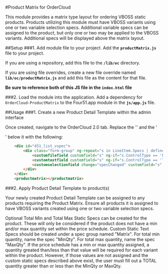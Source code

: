 #Product Matrix for OrderCloud

This module provides a matrix type layout for ordering VBOSS static products. Products utilizing this module must have VBOSS variants using one or two variable selection specs. Additional variable specs can be assigned to the product, but only one or two may be applied to the VBOSS variants. Additional specs will be displayed above the matrix layout.

##Setup
###1. Add module file to your project.
Add the **`productMatrix.js`** file to your project.

If you are using a repository, add this file to the **`/lib/oc`** directory.

If you are using file overrides, create a new file override named **`lib/oc/productMatrix.js`** and add this file as the content for that file.

**Be sure to reference both of this JS file in the `index.html` file**

###2. Load the module into the application.
Add a dependency for `OrderCloud-ProductMatrix` to the Four51.app module in the **`js/app.js`** file.

##Usage
###1. Create a new Product Detail Template within the admin interface

Once created, navigate to the OrderCloud 2.0 tab. Replace the '<addtoorderspecs ng-show="allowAddToOrder"></addtoorderspecs>' and the '<div class="form-group"></div>' below it with the following:

```html
    <div id="451_list_vspec">
        <div class="form-group" ng-repeat="s in LineItem.Specs | definesvariant | onproperty:[{Property: 'CanSetForLineItem', Value: true}]">
            <customfilefield customfield="s" ng-if="s.ControlType == 'File'"></customfilefield>
            <customtextfield customfield="s" ng-if="s.ControlType == 'Text'"></customtextfield>
            <customselectionfield change="specChanged" customfield="s" ng-if="s.ControlType == 'Selection'"></customselectionfield>
        </div>
    </div>
    <productmatrix></productmatrix>
```

###2. Apply Product Detail Template to product(s)

Your newly created Product Detail Template can be assigned to any products requiring the Product Matrix. Ensure all products it is assigned to have VBOSS variants created using one or two variable selection specs.

Optional Total Min and Total Max Static Specs can be created for the product. These will only be considered if the product does not have a min and/or max quantity set within the price schedule.
Custom Static Text Specs should be created under a spec group named "Matrix". For total min quantity, name the spec "MinQty". For total max quantity, name the spec "MaxQty".
If the price schedule has a min or max quantity assigned, a quantity greated than/less than that value will be required for each variant within the product. However, if those values are not assigned
and the custom static specs described above exist, the user must fill out a TOTAL quantity greater than or less than the MinQty or MaxQty.

